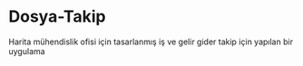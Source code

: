 # Dosya-Takip
Harita mühendislik ofisi için tasarlanmış iş ve gelir gider takip için yapılan bir uygulama
